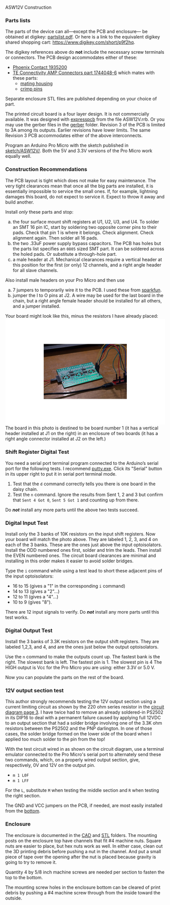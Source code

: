 ﻿ASW12V Construction
<h3>Parts lists</h3>
The parts of the device can all&mdash;except the PCB and enclosure&mdash; be obtained at digikey: <a href="partslist.pdf">partslist.pdf</a>.
Or here is a link to the equivalent digikey shared shopping cart:
<a href="https://www.digikey.com/short/p9f2hq">https://www.digikey.com/short/p9f2hq</a>.

<p>The digikey references above do <b>not</b> include the necessary screw terminals or connectors. The PCB design accommodates 
either of these:</p>
<ul>
<li><a href='https://www.digikey.com/product-detail/en/1935200/277-1581-ND/568618/?itemSeq=277063756'>Phoenix Contact 1935200 </a>
<li><a href='https://www.digikey.com/product-detail/en/te-connectivity-amp-connectors/1744048-6/A116470-ND/4730099'>TE Connectivity AMP Connectors part 1744048-6</a>
which mates with these parts:
<ul>
<li><a href='https://www.digikey.com/product-detail/en/te-connectivity-amp-connectors/2-1744036-6/A144553-ND/5438998'>mating housing</a>
<li><a href='https://www.digikey.com/product-detail/en/te-connectivity-amp-connectors/1123721-2/A100446CT-ND/2233212'>crimp pins</a>
</ul>
</ul>
Separate enclosure STL files are published depending on your choice of part.

The printed circuit board is a four layer design. It is not commercially available.
It was designed with <a href="http://expresspcb.com">expresspcb</a> from the
file ASW12V.rrb. Or you may use the gerber
files in the <a href="gerber">gerber</a> folder. Revision 3 of the PCB is limited to 3A among its outputs.
Earlier revisions have lower limits. The same Revision 3 PCB accommodates either of the above interconnects.
 
 Program an Arduino Pro Micro with the sketch published in <a href="sketch//ASW12V">sketch/ASW12V/</a>. Both the 5V and 3.3V versions of the Pro Micro work equally well. 
    <h3>Construction Recommendations</h3>
The PCB layout is tight which does not make for easy maintenance. The
        very tight clearances mean that once all the big parts
        are installed, it is essentially impossible to
        service the small ones. If, for example, lightning damages this
        board, do not expect to service it. Expect to throw it away
        and build another.
    
Install <i>only</i> these parts and stop:
<ol type="a">
    <li>
        the four surface mount shift registers at U1, U2, U3, and U4. To solder an SMT 16 pin IC, start by
        soldering two opposite corner pins to their pads. Check that pin 1 is where it belongs. Check alignment.
        Check alignment again. Then solder all 16 pads.
    </li>
    <li>the two .33uF power supply bypass capacitors. The PCB has holes but the parts list
    specifies an <code>0805</code> sized SMT part. It can be soldered across the holed pads. Or substitute a through-hole part.</li>
    <li> a male header at J1. Mechanical clearances require a vertical header at this position for the first (or only) 12 channels,
         and a right angle header for all slave channels.</li>
</ol>
Also install male headers on your Pro Micro and then
use
<ol type="a">
    <li> 7 jumpers to temporarily wire it to the PCB. I used these from <a href='http://www.sparkfun.com/products/10898'>sparkfun</a>.</li>
    <li>
        jumper the I to O pins at J2. A wire may be used for the last board in the chain, but a right angle female header
	should be installed for all others, and a jumper installed.
    </li>
</ol>
Your board might look like this, minus the resistors I have already placed:
<img src='TestConfiguration.jpg' alt='TestConfiguration.jpg' />
The board in this photo is destined to be board number 1 (it has a vertical header installed at J1 on the right)
in an enclosure of two boards (it has a right angle connector installed at J2 on the left.)
<h3>Shift Register Digital Test</h3>
You need a serial port terminal program connected to
the Arduino&#8217;s serial port for the following tests. I recommend
<a href="https://www.chiark.greenend.org.uk/~sgtatham/putty/latest.html">putty.exe</a>.
Click its "Serial" button in its upper right to put it in serial port terminal mode.
<ol>
    <li>
        Test that the
        <code>d</code> command correctly tells you there  is one board in the daisy chain.
    </li>
    <li>
        Test the
        <code>n</code> command. Ignore the results from Sent 1, 2 and 3
        but confirm that <code>Sent 4 Got 0</code>, <code>Sent 5 Got 1</code> and counting up
        from there.
    </li>
</ol>
<p>Do <b><i>not</i></b> install any more parts until the above two tests succeed.</p>

<h3>Digital Input Test</h3>
Install only the 3 banks of 10K resistors on the input
shift registers. Now your board will match the photo above.
They are labeled 1, 2, 3, and 4 on each
of the 3 banks. These are the ones just above the input
optoisolators. Install the ODD numbered ones first, solder
and trim the leads. Then install the EVEN numbered ones.
The circuit board clearances are minimal and installing
in this order makes it easier to avoid solder bridges.
    
Type the <code>i</code> command while using a test lead to
short these adjacent pins of the input optoisolators:
<ul>
    <li>16 to 15 (gives a "1" in the corresponding <code>i</code> command)</li>
    <li>14 to 13 (gives a "2"...)</li>
    <li>12 to 11 (gives a "4"...)</li>
    <li>10 to 9 (gives "8").</li>
</ul>
There are 12 input signals to verify.
Do <b><i>not</i></b> install any more parts until this test works.
    
<h3>Digital Output Test</h3>
   
Install the 3 banks of 3.3K resistors on the output
shift registers. They are labeled 1,2,3, and 4, and are
the ones just below the output optoisolators.

Use the <code>n</code> command to make the outputs count up.
The fastest bank is the right. The slowest bank
is left. The fastest pin is 1. The slowest pin is 4
The HIGH output is Vcc for the Pro Micro you are using:
either 3.3V or 5.0 V.

Now you can populate the parts on the rest of the board.

<h3>12V output section test</h3>
This author strongly recommends testing the 12V output section using a current limiting circuit as shown 
by the 220 ohm series resistor
in the <a href='ASW12V-circuit3.pdf'>circuit diagram page 3</a>.
I have twice had to remove an already soldered-in PS2502 in its DIP16 to deal with
a permanent failure caused by applying full 12VDC to an output section that had
a solder bridge involving one of the 3.3K ohm resistors between the PS2502 and the PNP darlington.
In one of those cases, the solder bridge formed on the lower side of the board when I 
applied too much solder to the pin from the top!
<p>With the test circuit wired in as shown on the circuit diagram, 
use a terminal emulator connected to the Pro Micro's serial port
to alternately send these two commands, which, on a properly wired
output section, give, respectively, 0V and 12V on the output pin.</p>
<ul>
<li><code>m 1 L0F</code>
<li><code>m 1 LFF</code>
</ul>
<p>For the <code>L</code>, substitute <code>M</code> when testing the middle section and <code>R</code> when testing the right section.</p>

<p>The GND and VCC jumpers on the PCB, if needed, are most easily installed from the <a href='ASW12V-bottom.pdf'>bottom</a>.</p>

<h3>Enclosure</h3>

The enclosure is documented in the <a href="CAD/">CAD</a> and <a href='STL/'>STL</a> folders.
The mounting posts on the enclosure top have channels that fit #4 machine nuts. Square nuts are easier to
place, but hex nuts work as well. In either case, clean out the 3D printing debris before
pushing a nut in the channel.  And put a small piece of tape over the opening after the nut
is placed because gravity is going to try to remove it.  

Quantity 4 by 5/8 inch machine screws are needed per section to fasten the top to the bottom.

The mounting screw holes in the enclosure bottom can be cleared of print debris by pushing a
#4 machine screw through from the inside toward the outside.

